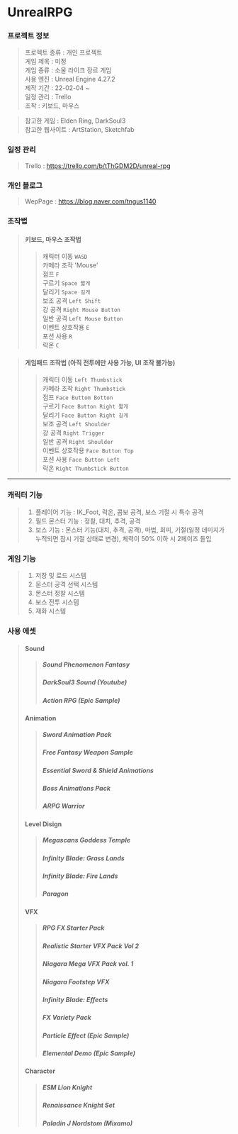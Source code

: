 # UnrealRPG
        
### 프로젝트 정보     
> 프로젝트 종류 : 개인 프로젝트     
> 게임 제목 : 미정  
> 게임 종류 : 소울 라이크 장르 게임  
> 사용 엔진 : Unreal Engine 4.27.2  
> 제작 기간 : 22-02-04 ~   
> 일정 관리 : Trello  
> 조작 : 키보드, 마우스
        
> 참고한 게임 : Elden Ring, DarkSoul3    
> 참고한 웹사이트 : ArtStation, Sketchfab    

### 일정 관리       
> Trello : https://trello.com/b/tThGDM2D/unreal-rpg  
### 개인 블로그      
> WepPage :  https://blog.naver.com/tngus1140  
        

### 조작법

> #### 키보드, 마우스 조작법
> > 캐릭터 이동 `WASD`    
> > 카메라 조작 'Mouse'  
> > 점프 `F`   
> > 구르기 `Space 짧게`   
> > 달리기 `Space 길게`  
> > 보조 공격 `Left Shift`  
> > 강 공격 `Right Mouse Button`   
> > 일반 공격 `Left Mouse Button`   
> > 이벤트 상호작용 `E`  
> > 포션 사용 `R`   
> > 락온 `C`  
                
> #### 게임패드 조작법 (아직 전투에만 사용 가능, UI 조작 불가능)       
> > 캐릭터 이동 `Left Thumbstick`    
> > 카메라 조작 `Right Thumbstick`   
> > 점프 `Face Buttom Botton`    
> > 구르기 `Face Button Right 짧게`   
> > 달리기 `Face Button Right 길게`  
> > 보조 공격 `Left Shoulder`  
> > 강 공격 `Right Trigger`  
> > 일반 공격 `Right Shoulder`  
> > 이벤트 상호작용 `Face Button Top`    
> > 포션 사용 `Face Button Left`   
> > 락온 `Right Thumbstick Button`    

---
        
### 캐릭터 기능
>1. 플레이어 기능 : IK_Foot, 락온, 콤보 공격, 보스 기절 시 특수 공격
>2. 필드 몬스터 기능 : 정찰, 대치, 추격, 공격
>3. 보스 기능 : 몬스터 기능(대치, 추격, 공격), 마법, 회피, 기절(일정 데미지가 누적되면 잠시 기절 상태로 변경), 체력이 50% 이하 시 2페이즈 돌입
    
### 게임 기능
>1. 저장 및 로드 시스템   
>2. 몬스터 공격 선택 시스템   
>3. 몬스터 정찰 시스템      
>4. 보스 전투 시스템       
>5. 재화 시스템    
        
### 사용 에셋
> #### Sound       
> > ##### Sound Phenomenon Fantasy  
> > ##### DarkSoul3 Sound (Youtube)
> > ##### Action RPG (Epic Sample)      
> #### Animation
> > ##### Sword Animation Pack      
> > ##### Free Fantasy Weapon Sample        
> > ##### Essential Sword & Shield Animations       
> > ##### Boss Animations Pack
> > ##### ARPG Warrior
> #### Level Disign
> > ##### Megascans Goddess Temple      
> > ##### Infinity Blade: Grass Lands       
> > ##### Infinity Blade: Fire Lands        
> > ##### Paragon       
> #### VFX      
> > ##### RPG FX Starter Pack       
> > ##### Realistic Starter VFX Pack Vol 2      
> > ##### Niagara Mega VFX Pack vol. 1      
> > ##### Niagara Footstep VFX      
> > ##### Infinity Blade: Effects       
> > ##### FX Variety Pack       
> > ##### Particle Effect (Epic Sample)     
> > ##### Elemental Demo (Epic Sample)         
> #### Character
> > ##### ESM Lion Knight       
> > ##### Renaissance Knight Set        
> > ##### Paladin J Nordstom (Mixamo)       
